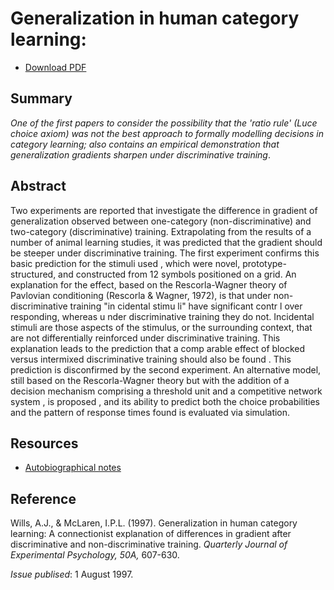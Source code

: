 # Generalization in human category learning:

- [Download PDF](http://www.willslab.org.uk/pubs/1997wills.pdf)

## Summary

_One of the first papers to consider the possibility that the 'ratio rule' 
(Luce choice axiom) was not the best approach to formally modelling decisions 
in category learning; also contains an empirical demonstration that generalization 
gradients sharpen under discriminative training_.

## Abstract

Two experiments are reported that investigate the difference in gradient of
generalization observed between one-category (non-discriminative) and
two-category (discriminative) training. Extrapolating from the results of a
number of animal learning studies, it was predicted that the gradient should be
steeper under discriminative training. The first experiment confirms this basic
prediction for the stimuli used , which were novel, prototype-structured, and
constructed from 12 symbols positioned on a grid. An explanation for the
effect, based on the Rescorla-Wagner theory of Pavlovian conditioning (Rescorla
& Wagner, 1972), is that under non- discriminative training "in cidental stimu
li" have significant contr l over responding, whereas u nder discriminative
training they do not. Incidental stimuli are those aspects of the stimulus, or
the surrounding context, that are not differentially reinforced under
discriminative training. This explanation leads to the prediction that a comp
arable effect of blocked versus intermixed discriminative training should also
be found . This prediction is disconfirmed by the second experiment. An
alternative model, still based on the Rescorla-Wagner theory but with the
addition of a decision mechanism comprising a threshold unit and a competitive
network system , is proposed , and its ability to predict both the choice
probabilities and the pattern of response times found is evaluated via
simulation.

## Resources

- [Autobiographical notes](auto101.md)

## Reference

Wills, A.J., & McLaren, I.P.L. (1997). Generalization in human category learning: A connectionist explanation of differences in gradient after discriminative and non-discriminative training. _Quarterly Journal of Experimental Psychology, 50A,_ 607-630.

_Issue publised_: 1 August 1997.


